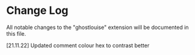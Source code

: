 # Change Log

All notable changes to the "ghostlouise" extension will be documented in this file.


[21.11.22] Updated comment colour hex to contrast better